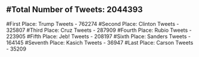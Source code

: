 #Total Number of Tweets: 2044393 
---
#First Place: Trump Tweets - 762274
#Second Place: Clinton Tweets - 325807
#Third Place: Cruz Tweets - 287909
#Fourth Place: Rubio Tweets - 223905
#Fifth Place: Jeb! Tweets - 208197
#Sixth Place: Sanders Tweets - 164145
#Seventh Place: Kasich Tweets - 36947
#Last Place: Carson Tweets - 35209
